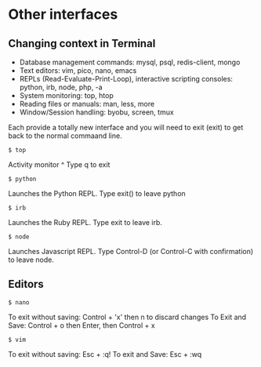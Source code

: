 # Other interfaces

## Changing context in Terminal

- Database management commands: mysql, psql, redis-client, mongo
- Text editors: vim, pico, nano, emacs
- REPLs (Read-Evaluate-Print-Loop), interactive scripting consoles: python, irb, node, php, -a
- System monitoring: top, htop
- Reading files or manuals: man, less, more
- Window/Session handling: byobu, screen, tmux

Each provide a totally new interface and you will need to exit (exit) to get back to the normal commaand line.

`$ top`

Activity monitor ^ Type q to exit

`$ python`

Launches the Python REPL. Type exit() to leave python

`$ irb`

Launches the Ruby REPL. Type exit to leave irb.

`$ node`

Launches Javascript REPL. Type Control-D (or Control-C with confirmation) to leave node. 

## Editors

`$ nano`

To exit without saving: Control + 'x' then n to discard changes
To Exit and Save: Control + o then Enter, then Control + x

`$ vim`

To exit without saving: Esc + :q!
To exit and Save: Esc + :wq
